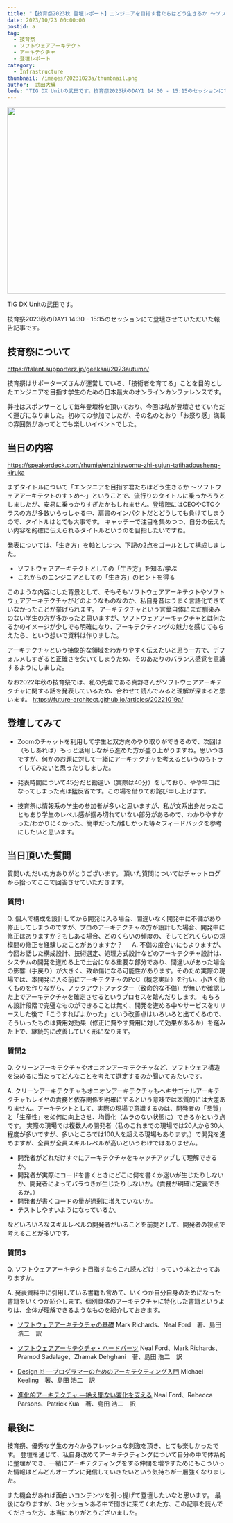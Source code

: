 ```yaml
---
title: "【技育祭2023秋 登壇レポート】エンジニアを目指す君たちはどう生きるか ～ソフトウェアアーキテクトのすゝめ～"
date: 2023/10/23 00:00:00
postid: a
tag:
  - 技育祭
  - ソフトウェアアーキテクト
  - アーキテクチャ
  - 登壇レポート
category:
  - Infrastructure
thumbnail: /images/20231023a/thumbnail.png
author:  武田大輝
lede: "TIG DX Unitの武田です。技育祭2023秋のDAY1 14:30 - 15:15のセッションにて登壇させていただいた報告記事です"
---
```


<img src="/images/20231023a/geeksai2023fall.png" alt="" width="800" height="430">

TIG DX Unitの武田です。

技育祭2023秋のDAY1 14:30 - 15:15のセッションにて登壇させていただいた報告記事です。

## 技育祭について

https://talent.supporterz.jp/geeksai/2023autumn/

技育祭はサポーターズさんが運営している、「技術者を育てる」ことを目的としたエンジニアを目指す学生のための日本最大のオンラインカンファレンスです。

弊社はスポンサーとして毎年登壇枠を頂いており、今回は私が登壇させていただく運びになりました。初めての参加でしたが、その名のとおり「お祭り感」満載の雰囲気があってとても楽しいイベントでした。

## 当日の内容

https://speakerdeck.com/rhumie/enziniawomu-zhi-sujun-tatihadousheng-kiruka

まずタイトルについて「エンジニアを目指す君たちはどう生きるか ～ソフトウェアアーキテクトのすゝめ～」ということで、流行りのタイトルに乗っかろうとしましたが、安易に乗っかりすぎたかもしれません。登壇陣にはCEOやCTOクラスの方が多数いらっしゃる中、肩書のインパクトだとどうしても負けてしまうので、タイトルはとても大事です。
キャッチーで注目を集めつつ、自分の伝えたい内容を的確に伝えられるタイトルというのを目指したいですね。

発表については、「生き方」を軸としつつ、下記の2点をゴールとして構成しました。

* ソフトウェアアーキテクトとしての「生き方」を知る/学ぶ
* これからのエンジニアとしての「生き方」のヒントを得る

このような内容にした背景として、そもそもソフトウェアアーキテクトやソフトウェアアーキテクチャがどのようなものなのか、私自身昔はうまく言語化できていなかったことが挙げられます。
アーキテクチャという言葉自体にまだ馴染みのない学生の方が多かったと思いますが、ソフトウェアアーキテクチャとは何たるかのイメージが少しでも明確になり、アーキテクティングの魅力を感じてもらえたら、という想いで資料は作りました。

アーキテクチャという抽象的な領域をわかりやすく伝えたいと思う一方で、デフォルメしすぎると正確さを欠いてしまうため、そのあたりのバランス感覚を意識するようにしました。

なお2022年秋の技育祭では、私の先輩である真野さんがソフトウェアアーキテクチャに関する話を発表しているため、合わせて読んでみると理解が深まると思います。
https://future-architect.github.io/articles/20221019a/

## 登壇してみて

* Zoomのチャットを利用して学生と双方向のやり取りができるので、次回は（もしあれば）もっと活用しながら進めた方が盛り上がりますね。思いつきですが、何かのお題に対して一緒にアーキテクチャを考えるというのもトライしてみたいと思ったりしました。

* 発表時間について45分だと勘違い（実際は40分）をしており、やや早口になってしまった点は猛反省です。この場を借りてお詫び申し上げます。


* 技育祭は情報系の学生の参加者が多いと思いますが、私が文系出身だったこともあり学生のレベル感が掴み切れていない部分があるので、わかりやすかった/わかりにくかった、簡単だった/難しかった等々フィードバックを参考にしたいと思います。

## 当日頂いた質問

質問いただいた方ありがとうございます。
頂いた質問についてはチャットログから拾ってここで回答させていただきます。

### 質問1

Q. 個人で構成を設計してから開発に入る場合、間違いなく開発中に不備があり修正してしまうのですが、プロのアーキテクチャの方が設計した場合、開発中に修正はありますか？もしある場合、どのくらいの頻度の、そしてどれくらいの規模間の修正を経験したことがありますか？
　
A. 不備の度合いにもよりますが、今回お話した構成設計、技術選定、処理方式設計などのアーキテクチャ設計は、システムの開発を進める上で土台になる重要な部分であり、間違いがあった場合の影響（手戻り）が大きく、致命傷になる可能性があります。そのため実際の現場では、本開発に入る前にアーキテクチャのPoC（概念実証）を行い、小さく動くものを作りながら、ノックアウトファクター（致命的な不備）が無いか確認した上でアーキテクチャを確定させるというプロセスを踏んだりします。
もちろん設計段階で完璧なものができることは無く、開発を進める中やサービスをリリースした後で「こうすればよかった」という改善点はいろいろと出てくるので、そういったものは費用対効果（修正に費やす費用に対して効果があるか）を鑑みた上で、継続的に改善していく形になります。

### 質問2

Q. クリーンアーキテクチャやオニオンアーキテクチャなど、ソフトウェア構造を決めるに当たってどんなことを考えて選定するのか聞いてみたいです。

A. クリーンアーキテクチャもオニオンアーキテクチャもヘキサゴナルアーキテクチャもレイヤの責務と依存関係を明確にするという意味では本質的には大差ありません。アーキテクトとして、実際の現場で意識するのは、開発者の「品質」と「生産性」を如何に向上させ、均質化（ムラのない状態に）できるかという点です。
実際の現場では複数人の開発者（私のこれまでの現場では20人から30人程度が多いですが、多いところでは100人を超える現場もあります。）で開発を進めますが、全員が全員スキルレベルが高いというわけではありません。

* 開発者がどれだけすぐにアーキテクチャをキャッチアップして理解できるか。
* 開発者が実際にコードを書くときにどこに何を書くか迷いが生じたりしないか、開発者によってバラつきが生じたりしないか。（責務が明確に定義できるか。）
* 開発者が書くコードの量が過剰に増えていないか。
* テストしやすいようになっているか。

などいろいろなスキルレベルの開発者がいることを前提として、開発者の視点で考えることが多いです。

### 質問3

Q. ソフトウェアアーキテクト目指すならこれ読んどけ！っていう本とかってありますか。

A. 発表資料中に引用している書籍も含めて、いくつか自分自身のためになった書籍をいくつか紹介します。個別具体のアーキテクチャに特化した書籍というよりは、全体が理解できるようなものを紹介しておきます。

* [ソフトウェアアーキテクチャの基礎](https://www.oreilly.co.jp//books/9784873119823/)
Mark Richards、Neal Ford　著、島田 浩二　訳

* [ソフトウェアアーキテクチャ・ハードパーツ](https://www.oreilly.co.jp//books/9784814400065/)
Neal Ford、Mark Richards、Pramod Sadalage、Zhamak Dehghani　著、島田 浩二　訳

* [Design It! ―プログラマーのためのアーキテクティング入門](https://www.oreilly.co.jp/books/9784873118956/)
Michael Keeling　著、島田 浩二　訳

* [進化的アーキテクチャ ―絶え間ない変化を支える](https://www.oreilly.co.jp/books/9784873118567/)
Neal Ford、Rebecca Parsons、Patrick Kua　著、島田 浩二　訳


## 最後に

技育祭、優秀な学生の方々からフレッシュな刺激を頂き、とても楽しかったです。
登壇を通じて、私自身改めてアーキテクティングについて自分の中で体系的に整理ができ、一緒にアーキテクティングをする仲間を増やすためにもこういった情報はどんどんオープンに発信していきたいという気持ちが一層強くなりました。

また機会があれば面白いコンテンツを引っ提げて登壇したいなと思います。
最後になりますが、3セッションある中で聞きに来てくれた方、この記事を読んでくださった方、本当にありがとうございました。
